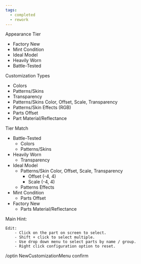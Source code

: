 ```yaml
---
tags:
  - completed
  - rework
---
```


Appearance Tier
- Factory New
- Mint Condition
- Ideal Model
-  Heavily Worn
-  Battle-Tested

Customization Types
- Colors
- Patterns/Skins
- Transparency
- Patterns/Skins Color, Offset, Scale, Transparency
- Patterns/Skin Effects (RGB)
- Parts Offset
- Part Material/Reflectance

Tier Match
- Battle-Tested
	- Colors
	- Patterns/Skins
- Heavily Worn
	- Transparency
- Ideal Model
	- Patterns/Skin Color, Offset, Scale, Transparency
		- Offset (-4, 4)
		- Scale (-4, 4)
	- Patterns Effects
- Mint Condition
	- Parts Offset
- Factory New
	- Parts Material/Reflectance


Main Hint:
```
Edit:
	- Click on the part on screen to select.
	- Shift + click to select multiple.
	- Use drop down menu to select parts by name / group.
	- Right click configuration option to reset.

```

/optin NewCustomizationMenu confirm
